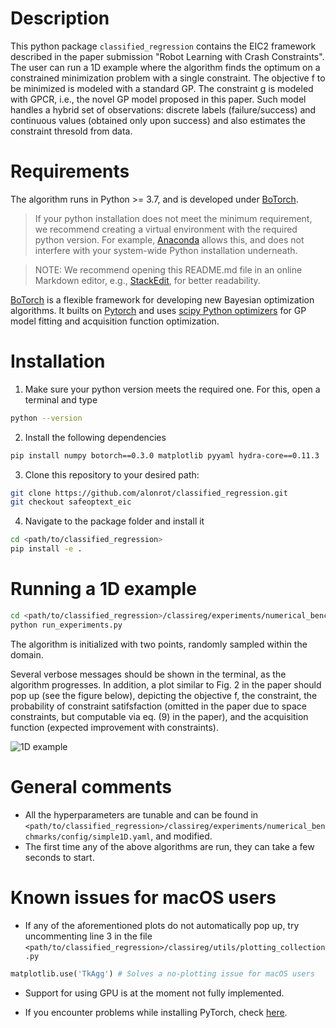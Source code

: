 Description
=========
This python package `classified_regression` contains the EIC2 framework described in the paper submission "Robot Learning with Crash Constraints". The user can run a 1D example where the algorithm finds the optimum on a constrained minimization problem with a single constraint. The objective f to be minimized is modeled with a standard GP. The constraint g is modeled with GPCR, i.e., the novel GP model proposed in this paper. Such model handles a hybrid set of observations: discrete labels (failure/success) and continuous values (obtained only upon success) and also estimates the constraint thresold from data.


Requirements
============

The algorithm runs in Python >= 3.7, and is developed under [BoTorch](https://botorch.org/).

> If your python installation does not meet the minimum requirement, we recommend creating a virtual environment with the required python version. For example, [Anaconda](https://www.anaconda.com/distribution/) allows this, and does not interfere with your system-wide Python installation underneath. 

> NOTE: We recommend opening this README.md file in an online Markdown editor, e.g., [StackEdit](https://stackedit.io/app#), for better readability.

[BoTorch](https://botorch.org/) is a flexible framework for developing new Bayesian optimization algorithms. It builts on [Pytorch](https://pytorch.org/) and uses [scipy Python optimizers](https://docs.scipy.org/doc/scipy/reference/tutorial/optimize.html) for GP model fitting and acquisition function optimization. 


Installation 
============

1. Make sure your python version meets the required one. For this, open a terminal and type
```bash
python --version
```
2. Install the following dependencies
```bash
pip install numpy botorch==0.3.0 matplotlib pyyaml hydra-core==0.11.3
```
3. Clone this repository to your desired path:
```bash
git clone https://github.com/alonrot/classified_regression.git
git checkout safeoptext_eic
```
4. Navigate to the package folder and install it
```bash
cd <path/to/classified_regression>
pip install -e .
```

Running a 1D example
====================

```bash
cd <path/to/classified_regression>/classireg/experiments/numerical_benchmarks
python run_experiments.py
```

The algorithm is initialized with two points, randomly sampled within the domain.

Several verbose messages should be shown in the terminal, as the algorithm progresses. In addition, a plot similar to Fig. 2 in the paper should pop up (see the figure below), depicting the objective f, the constraint, the probability of constraint satifsfaction (omitted in the paper due to space constraints, but computable via eq. (9) in the paper), and the acquisition function (expected improvement with constraints).

![1D example](pic_1D_example.png)

General comments
================

 * All the hyperparameters are tunable and can be found in `<path/to/classified_regression>/classireg/experiments/numerical_benchmarks/config/simple1D.yaml`, and modified.
 * The first time any of the above algorithms are run, they can take a few seconds to start.

Known issues for macOS users
============================
 * If any of the aforementioned plots do not automatically pop up, try uncommenting line 3 in the file `<path/to/classified_regression>/classireg/utils/plotting_collection.py`
```python
matplotlib.use('TkAgg') # Solves a no-plotting issue for macOS users
```

 * Support for using GPU is at the moment not fully implemented.
 
 * If you encounter problems while installing PyTorch, check [here](https://pytorch.org/get-started/locally/).


